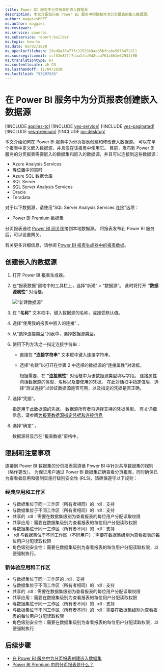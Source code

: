 ```yaml
---
title: Power BI 服务中分页报表的嵌入数据源
description: 本文介绍如何在 Power BI 服务中创建和修改分页报表的嵌入数据源。
author: maggiesMSFT
ms.author: maggies
ms.reviewer: ''
ms.service: powerbi
ms.subservice: report-builder
ms.topic: how-to
ms.date: 03/02/2020
ms.openlocfilehash: 29ed0a764773c2252989aa05bfcabe5976472d11
ms.sourcegitcommit: ccf53e87ff7cba1fcd9d2cca761a561e62933f90
ms.translationtype: HT
ms.contentlocale: zh-CN
ms.lasthandoff: 11/04/2020
ms.locfileid: "93297839"
---
```

# <a name="create-an-embedded-data-source-for-paginated-reports-in-the-power-bi-service"></a>在 Power BI 服务中为分页报表创建嵌入数据源

[!INCLUDE [applies-to](../includes/applies-to.md)] [!INCLUDE [yes-service](../includes/yes-service.md)] [!INCLUDE [yes-paginated](../includes/yes-paginated.md)] [!INCLUDE [yes-premium](../includes/yes-premium.md)] [!INCLUDE [no-desktop](../includes/no-desktop.md)] 

本文介绍如何在 Power BI 服务中为分页报表创建和修改嵌入数据源。 可以在单个报表中定义嵌入数据源，并且仅在该报表中使用它。 目前，发布到 Power BI 服务的分页报表需要嵌入的数据集和嵌入的数据源，并且可以连接到这些数据源：

- Azure Analysis Services
- 等位置中的实时 
- Azure SQL 数据仓库
- SQL Server
- SQL Server Analysis Services
- Oracle 
- Teradata 

对于以下数据源，请使用“SQL Server Analysis Services 连接”选项[](../admin/service-premium-connect-tools.md)：

- Power BI Premium 数据集

分页报表通过 [Power BI 网关](../connect-data/service-gateway-onprem.md)连接到本地数据源。 将报表发布到 Power BI 服务后，可以设置网关。

有关更多详细信息，请参阅 [Power BI 报表生成器中的报表数据](report-builder-data.md)。

## <a name="create-an-embedded-data-source"></a>创建嵌入的数据源
  
1. 打开 Power BI 报表生成器。

1. 在“报表数据”窗格中的工具栏上，选择“新建” > “数据源”。 此时将打开 **“数据源属性”** 对话框。

   ![“新建数据源”](media/paginated-reports-embedded-data-source/power-bi-paginated-new-data-source.png)
  
1. 在 **“名称”** 文本框中，键入数据源的名称，或接受默认值。  
  
1. 选择“使用我的报表中嵌入的连接” 。  
  
1. 从“选择连接类型”列表中，选择数据源类型。 

1. 使用下列方法之一指定连接字符串：  
  
   - 直接在 **“连接字符串”** 文本框中键入连接字符串。 
  
   - 选择“构建”以打开在步骤 2 中选择的数据源的“连接属性”对话框。  
  
     根据需要，在 **“连接属性”** 对话框中为该数据源类型填写字段。 连接属性包括数据源的类型、名称以及要使用的凭据。 在此对话框中指定值后，选择“测试连接”以验证数据源是否可用，以及指定的凭据是否正确。  
  
1. 选择“凭据”。  
  
   指定用于此数据源的凭据。 数据源所有者将选择支持的凭据类型。 有关详细信息，请参阅[为报表数据源指定凭据和连接信息](/sql/reporting-services/report-data/specify-credential-and-connection-information-for-report-data-sources)
  
1. 选择“确定”  。  
  
   数据源将显示在“报表数据”窗格中。

## <a name="limitations-and-considerations"></a>限制和注意事项

连接到 Power BI 数据集的分页报表需遵循 Power BI 中针对共享数据集的规则（略作更改）。  为保证用户通过 Power BI 数据集正确查看分页报表，同时确保已为查看者启用和强制实施行级别安全性 (RLS)，请确保遵守以下规则：

### <a name="classic-apps-and-workspaces"></a>经典应用和工作区

- 与数据集位于同一工作区（所有者相同）的 .rdl：支持
- 与数据集位于不同工作区（所有者相同）的 .rdl：支持
- 共享的 .rdl：需要在数据集级别为查看报表的每位用户分配读取权限
- 共享应用：需要在数据集级别为查看报表的每位用户分配读取权限
- 与数据集位于同一工作区（所有者不同）的 .rdl：支持
- .rdl 与数据集位于不同工作区（不同用户）：需要在数据集级别为查看报表的每位用户分配读取权限
- 角色级别安全性：需要在数据集级别为查看报表的每位用户分配读取权限，以便强制执行。

### <a name="new-experience-apps-and-workspaces"></a>新体验应用和工作区

- 与数据集位于同一工作区的 .rdl：支持
- 与数据集位于不同工作区（所有者相同）的 .rdl：支持
- 共享的 .rdl：需要在数据集级别为查看报表的每位用户分配读取权限
- 共享应用：需要在数据集级别为查看报表的每位用户分配读取权限
- 与数据集位于同一工作区（所有者不同）的 .rdl - 支持
- 与数据集位于不同工作区（所有者不同）的 .rdl：需要在数据集级别为查看报表的每位用户分配读取权限
- 角色级别安全性：需要在数据集级别为查看报表的每位用户分配读取权限，以便强制执行

## <a name="next-steps"></a>后续步骤

- [在 Power BI 服务中为分页报表创建嵌入数据集](paginated-reports-create-embedded-dataset.md)
- [Power BI Premium 中的分页报表是什么？](paginated-reports-report-builder-power-bi.md)